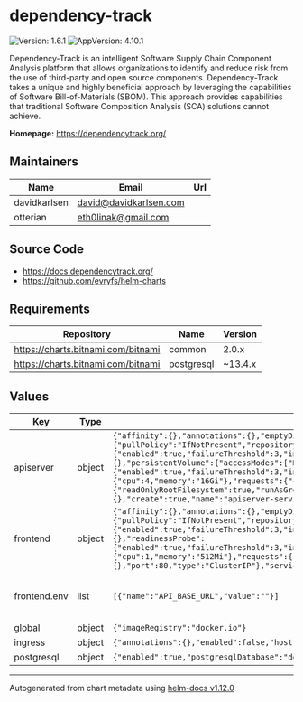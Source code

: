 # dependency-track

![Version: 1.6.1](https://img.shields.io/badge/Version-1.6.1-informational?style=flat-square) ![AppVersion: 4.10.1](https://img.shields.io/badge/AppVersion-4.10.1-informational?style=flat-square)

Dependency-Track is an intelligent Software Supply Chain Component Analysis platform that allows organizations to identify and reduce risk from the use of third-party and open source components. Dependency-Track takes a unique and highly beneficial approach by leveraging the capabilities of Software Bill-of-Materials (SBOM). This approach provides capabilities that traditional Software Composition Analysis (SCA) solutions cannot achieve.

**Homepage:** <https://dependencytrack.org/>

## Maintainers

| Name | Email | Url |
| ---- | ------ | --- |
| davidkarlsen | <david@davidkarlsen.com> |  |
| otterian | <eth0linak@gmail.com> |  |

## Source Code

* <https://docs.dependencytrack.org/>
* <https://github.com/evryfs/helm-charts>

## Requirements

| Repository | Name | Version |
|------------|------|---------|
| https://charts.bitnami.com/bitnami | common | 2.0.x |
| https://charts.bitnami.com/bitnami | postgresql | ~13.4.x |

## Values

| Key | Type | Default | Description |
|-----|------|---------|-------------|
| apiserver | object | `{"affinity":{},"annotations":{},"emptyDir":{"sizeLimit":"8Gi"},"enabled":true,"env":[],"fullnameOverride":"","image":{"pullPolicy":"IfNotPresent","repository":"dependencytrack/apiserver","tag":"4.10.1"},"initContainers":[],"livenessProbe":{"enabled":true,"failureThreshold":3,"initialDelaySeconds":60,"path":"/api/version","periodSeconds":10,"successThreshold":1,"timeoutSeconds":2},"nameOverride":"","nodeSelector":{},"persistentVolume":{"accessModes":["ReadWriteOnce"],"annotations":{},"enabled":true,"size":"8Gi","storageClass":""},"podSecurityContext":{"fsGroup":1000},"readinessProbe":{"enabled":true,"failureThreshold":3,"initialDelaySeconds":60,"path":"/","periodSeconds":10,"successThreshold":1,"timeoutSeconds":2},"replicaCount":1,"resources":{"limits":{"cpu":4,"memory":"16Gi"},"requests":{"cpu":2,"memory":"4608Mi"}},"securityContext":{"readOnlyRootFilesystem":true,"runAsGroup":1000,"runAsNonRoot":true,"runAsUser":1000},"service":{"annotations":{},"port":80,"type":"ClusterIP"},"serviceAccount":{"annotations":{},"create":true,"name":"apiserver-serviceaccount"},"tolerations":[]}` | config of the apiserver |
| frontend | object | `{"affinity":{},"annotations":{},"emptyDir":{"sizeLimit":"8Gi"},"enabled":true,"env":[{"name":"API_BASE_URL","value":""}],"fullnameOverride":"","image":{"pullPolicy":"IfNotPresent","repository":"dependencytrack/frontend","tag":"4.10.0"},"initContainers":[],"livenessProbe":{"enabled":true,"failureThreshold":3,"initialDelaySeconds":60,"path":"/","periodSeconds":10,"successThreshold":1,"timeoutSeconds":2},"nameOverride":"","nodeSelector":{},"readinessProbe":{"enabled":true,"failureThreshold":3,"initialDelaySeconds":60,"path":"/","periodSeconds":10,"successThreshold":1,"timeoutSeconds":2},"replicaCount":2,"resources":{"limits":{"cpu":1,"memory":"512Mi"},"requests":{"cpu":"100m","memory":"128Mi"}},"securityContext":{"allowPrivilegeEscalation":false,"runAsUser":101},"service":{"annotations":{},"port":80,"type":"ClusterIP"},"serviceAccount":{"annotations":{},"create":true,"name":"frontend-serviceaccount"},"tolerations":[]}` | config of the frontend |
| frontend.env | list | `[{"name":"API_BASE_URL","value":""}]` | See https://docs.dependencytrack.org/getting-started/configuration/ for frontend ENV variables. |
| global | object | `{"imageRegistry":"docker.io"}` | global configuration |
| ingress | object | `{"annotations":{},"enabled":false,"host":"chart-example.local","tls":{"enabled":false,"secretName":""}}` | configuration of ingress |
| postgresql | object | `{"enabled":true,"postgresqlDatabase":"deptrack","postgresqlPassword":"deptrack","postgresqlUsername":"deptrack"}` | configuration of postgres |

----------------------------------------------
Autogenerated from chart metadata using [helm-docs v1.12.0](https://github.com/norwoodj/helm-docs/releases/v1.12.0)
